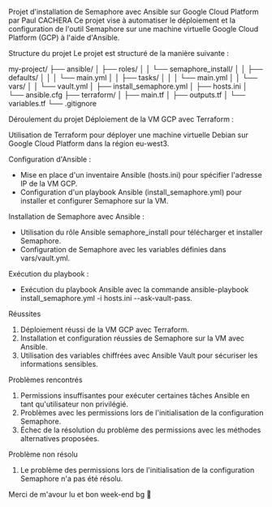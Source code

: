 Projet d'installation de Semaphore avec Ansible sur Google Cloud Platform par Paul CACHERA
Ce projet vise à automatiser le déploiement et la configuration de l'outil Semaphore sur une machine virtuelle Google Cloud Platform (GCP) à l'aide d'Ansible.

Structure du projet
Le projet est structuré de la manière suivante :

my-project/
├── ansible/
│   ├── roles/
│   │   └── semaphore_install/
│   │       ├── defaults/
│   │       │   └── main.yml
│   │       ├── tasks/
│   │       │   └── main.yml
│   │       └── vars/
│   │           └── vault.yml
│   ├── install_semaphore.yml
│   ├── hosts.ini
│   └── ansible.cfg
├── terraform/
│   ├── main.tf
│   ├── outputs.tf
│   └── variables.tf
└── .gitignore

Déroulement du projet
Déploiement de la VM GCP avec Terraform :

Utilisation de Terraform pour déployer une machine virtuelle Debian sur Google Cloud Platform dans la région eu-west3.

Configuration d'Ansible :

- Mise en place d'un inventaire Ansible (hosts.ini) pour spécifier l'adresse IP de la VM GCP.
- Configuration d'un playbook Ansible (install_semaphore.yml) pour installer et configurer Semaphore sur la VM.

Installation de Semaphore avec Ansible :

- Utilisation du rôle Ansible semaphore_install pour télécharger et installer Semaphore.
- Configuration de Semaphore avec les variables définies dans vars/vault.yml.

Exécution du playbook :

- Exécution du playbook Ansible avec la commande ansible-playbook install_semaphore.yml -i hosts.ini --ask-vault-pass.

Réussites
1. Déploiement réussi de la VM GCP avec Terraform.
2. Installation et configuration réussies de Semaphore sur la VM avec Ansible.
3. Utilisation des variables chiffrées avec Ansible Vault pour sécuriser les informations sensibles.

Problèmes rencontrés
1. Permissions insuffisantes pour exécuter certaines tâches Ansible en tant qu'utilisateur non privilégié.
2. Problèmes avec les permissions lors de l'initialisation de la configuration Semaphore.
3. Échec de la résolution du problème des permissions avec les méthodes alternatives proposées.

Problème non résolu
1. Le problème des permissions lors de l'initialisation de la configuration Semaphore n'a pas été résolu.

Merci de m'avour lu et bon week-end bg 🍻







